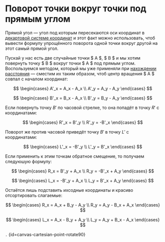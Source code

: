 # Поворот точки вокруг точки под прямым углом

Прямой угол — угол под которым пересекаются оси координат
в [декартовой системе координат](cartesian-coordinate-system.md) и этот факт можно использовать, чтоб вывести формулу
упрощённого поворота одной точки вокруг другой на этот самый прямой угол.

Пускай у нас есть две случайные точки $ A $, $ B $ и мы хотим повернуть точку $ B $ вокруг точки $ A $ под прямым углом.
Воспользуемся методом, который мы уже применяли при [нахождении расстояния](number-line-distance.md) — сместим их таким
образом, чтоб центр вращения $ A $ совпал с началом координат:

$$
\begin{cases}
A'_x = A_x - A_x \\
A'_y = A_y - A_y
\end{cases}
$$

$$
\begin{cases}
B'_x = B_x - A_x \\
B'_y = B_y - A_y
\end{cases}
$$

Если повернуть точку $B'$ по часовой стрелке, то она попадёт в точку $R'$ c координатами:

$$
\begin{cases}
R'_x = B'_y \\
R'_y = -B'_x
\end{cases}
$$

Поворот же против часовой приведёт точку $B'$ в точку $L'$ с координатами:

$$
\begin{cases}
L'_x = -B'_y \\
L'_y = B'_x
\end{cases}
$$

Если применить к этим точкам обратное смещение, то получаем следуюшую формулу:

$$
\begin{cases}
R_x = B'_y + A_x \\
R_y = -B'_x + A_y
\end{cases}
$$

$$
\begin{cases}
L_x = -B'_y + A_x \\
L_y = B'_x + A_y
\end{cases}
$$

Остаётся лишь подставить ихсодные координаты и красиво отсортировать слагаемые:

$$
\begin{cases}
R_x = A_x + B_y - A_y \\
R_y = A_y - B_x + A_x
\end{cases}
$$

$$
\begin{cases}
L_x = A_x - B_y + A_y \\
L_y = A_y + B_x - A_x
\end{cases}
$$

```.``` {id=canvas-cartesian-point-rotate90}



